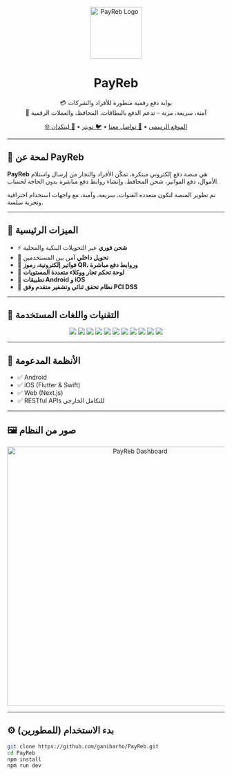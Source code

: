<p align="center">
  <img src="https://www.payreb.com/images/logo.svg" width="120" alt="PayReb Logo" />
</p>

<h1 align="center">PayReb</h1>

<p align="center">
  💳 بوابة دفع رقمية متطورة للأفراد والشركات<br />
  🔐 آمنة، سريعة، مرنة – تدعم الدفع بالبطاقات، المحافظ، والعملات الرقمية
</p>

<p align="center">
  <a href="https://www.payreb.com/ar">🌐 الموقع الرسمي</a> •
  <a href="mailto:info@payreb.com">📧 تواصل معنا</a> •
  <a href="https://twitter.com/payreb">🐦 تويتر</a> •
  <a href="https://www.linkedin.com/company/payreb">💼 لينكدإن</a>
</p>

---

## 🧾 لمحة عن PayReb

**PayReb** هي منصة دفع إلكتروني مبتكرة، تمكّن الأفراد والتجار من إرسال واستلام الأموال، دفع الفواتير، شحن المحافظ، وإنشاء روابط دفع مباشرة بدون الحاجة لحساب.

تم تطوير المنصة لتكون متعددة القنوات، سريعة، وآمنة، مع واجهات استخدام احترافية وتجربة سلسة.

---

## 🚀 الميزات الرئيسية

- ⚡ **شحن فوري** عبر التحويلات البنكية والمحلية
- 🔁 **تحويل داخلي** آمن بين المستخدمين
- 🧾 **فواتير إلكترونية، رموز QR، وروابط دفع مباشرة**
- 🏬 **لوحة تحكم تجار ووكلاء متعددة المستويات**
- 📱 **تطبيقات Android و iOS**
- 🔐 **نظام تحقق ثنائي وتشفير متقدم وفق PCI DSS**

---

## 🧰 التقنيات واللغات المستخدمة

<p align="center">
  <img src="https://img.shields.io/badge/Next.js-000?logo=nextdotjs&logoColor=white" />
  <img src="https://img.shields.io/badge/React-20232A?logo=react&logoColor=61DAFB" />
  <img src="https://img.shields.io/badge/TailwindCSS-38B2AC?logo=tailwindcss&logoColor=white" />
  <img src="https://img.shields.io/badge/.NET-512BD4?logo=dotnet&logoColor=white" />
  <img src="https://img.shields.io/badge/Node.js-339933?logo=nodedotjs&logoColor=white" />
  <img src="https://img.shields.io/badge/Flutter-02569B?logo=flutter&logoColor=white" />
  <img src="https://img.shields.io/badge/Swift-F05138?logo=swift&logoColor=white" />
  <img src="https://img.shields.io/badge/PostgreSQL-4169E1?logo=postgresql&logoColor=white" />
  <img src="https://img.shields.io/badge/Redis-DC382D?logo=redis&logoColor=white" />
  <img src="https://img.shields.io/badge/Docker-2496ED?logo=docker&logoColor=white" />
  <img src="https://img.shields.io/badge/Vercel-000000?logo=vercel&logoColor=white" />
</p>

---

## 📲 الأنظمة المدعومة

- ✅ Android
- ✅ iOS (Flutter & Swift)
- ✅ Web (Next.js)
- ✅ RESTful APIs للتكامل الخارجي

---

## 🖼️ صور من النظام

<p align="center">
  <img src="https://www.payreb.com/images/screenshots/dashboard-light.png" width="600" alt="PayReb Dashboard"/>
</p>

---

## ⚙️ بدء الاستخدام (للمطورين)

```bash
git clone https://github.com/ganibarho/PayReb.git
cd PayReb
npm install
npm run dev
